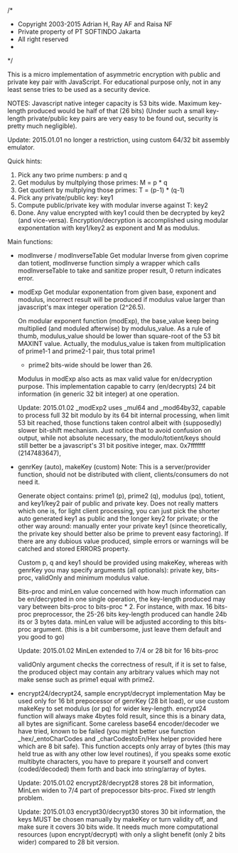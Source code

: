/*
 * Copyright 2003-2015 Adrian H, Ray AF and Raisa NF
 * Private property of PT SOFTINDO Jakarta
 * All right reserved
 *
 */


This is a micro implementation of asymmetric encryption with public
and private key pair with JavaScript. For educational purpose only,
not in any least sense tries to be used as a security device.

NOTES:
Javascript native integer capacity is 53 bits wide.
Maximum key-length produced would be half of that (26 bits)
(Under such a small key-length private/public key pairs are very
easy to be found out, security is pretty much negligible).

Update: 2015.01.01
  no longer a restriction, using custom 64/32 bit assembly emulator.

Quick hints:
  1. Pick any two prime numbers: p and q
  2. Get modulus by multplying those primes: M = p * q
  3. Get quotient by multplying those primes: T = (p-1) * (q-1)
  4. Pick any private/public key:  key1
  5. Compute public/private key with modular inverse against T: key2
  6. Done.
  Any value encrypted with key1 could then be decrypted by key2 (and
  vice-versa). Encryption/decryption is accomplished using modular
  exponentation with key1/key2 as exponent and M as modulus.

Main functions:
 - modInverse / modInverseTable
   Get modular Inverse from given coprime dan totient, modInverse
   function simply a wrapper which calls modInverseTable to
   take and sanitize proper result, 0 return indicates error.

 - modExp
   Get modular exponentation from given base, exponent and modulus,
   incorrect result will be produced if modulus value larger
   than javascript's max integer operation (2^26.5).

   On modular exponent function (modExp), the base_value keep being
   multiplied (and moduled afterwise) by modulus_value. As a rule
   of thumb, modulus_value should be lower than square-root of the
   53 bit MAXINT value. Actually, the modulus_value is taken from
   multiplication of prime1-1 and prime2-1 pair, thus total prime1
   + prime2 bits-wide should be lower than 26.

   Modulus in modExp also acts as max valid value for en/decryption
   purpose. This implementation capable to carry (en/decrypts)
   24 bit information (in generic 32 bit integer) at one operation.

   Update: 2015.01.02
     _modExp2 uses _mul64 and _mod64by32, capable to process full
     32 bit modulo by its 64 bit internal processing, when limit
     53 bit reached, those functions taken control albeit with
     (supposedly) slower bit-shift mechanism. Just notice that
     to avoid confusion on output, while not absolute necessary,
     the modulo/totient/keys should still better be a javascript's
     31 bit positive integer, max. 0x7fffffff (2147483647),

 - genrKey (auto), makeKey (custom)
   Note:
     This is a server/provider function, should not be distributed
     with client, clients/consumers do not need it.

   Generate object contains: prime1 (p), prime2 (q), modulus (pq),
   totient, and key1/key2 pair of public and private key. Does not
   really matters which one is, for light client processing, you
   can just pick the shorter auto generated key1 as public and the
   longer key2 for private; or the other way around: manually enter
   your private key1 (since theoretically, the private key should
   better also be prime to prevent easy factoring).
   If there are any dubious value produced, simple errors or warnings
   will be catched and stored ERRORS property.

   Custom p, q and key1 should be provided using makeKey, whereas
   with genrKey you may specify arguments (all optionals): private
   key, bits-proc, validOnly and minimum modulus value.

   Bits-proc and minLen value concerned with how much information
   can be en/decrypted in one single operation, the key-length
   produced may vary between bits-proc to bits-proc * 2. For instance,
   with max. 16 bits-proc preprocessor, the 25-26 bits key-length
   produced can handle 24b its or 3 bytes data. minLen value will be
   adjusted according to this bits-proc argument.
   (this is a bit cumbersome, just leave them default and you good to go)

   Update: 2015.01.02
     MinLen extended to 7/4 or 28 bit for 16 bits-proc

   validOnly argument checks the correctness of result, if it is set
   to false, the produced object may contain any arbitrary values
   which may not make sense such as prime1 equal with prime2.

 - encrypt24/decrypt24, sample encrypt/decrypt implementation
   May be used only for 16 bit prepocessor of genrKey (28 bit load),
   or use custom makeKey to set modulus (or pq) for wider key-length.
   encrypt24 function will always make 4bytes fold result, since this
   is a binary data, all bytes are significant. Some careless base64
   encoder/decoder we have tried, known to be failed (you might better
   use function _hex/_entoCharCodes and _charCodestoEn/Hex helper
   provided here which are 8 bit safe).
   This function accepts only array of bytes (this may held true as
   with any other low level routines), if you speaks some exotic
   multibyte characters, you have to prepare it yourself and convert
   (coded/decoded) them forth and back into string/array of bytes.

   Update: 2015.01.02
     encrypt28/decrypt28 stores 28 bit information, MinLen widen
     to 7/4 part of prepocessor bits-proc. Fixed str length problem.

   Update: 2015.01.03
     encrypt30/decrypt30 stores 30 bit information, the keys MUST be
     chosen manually by makeKey or turn validity off, and make sure
     it covers 30 bits wide. It needs much more computational
     resources (upon encrypt/decrypt) with only a slight benefit
     (only 2 bits wider) compared to 28 bit version.
